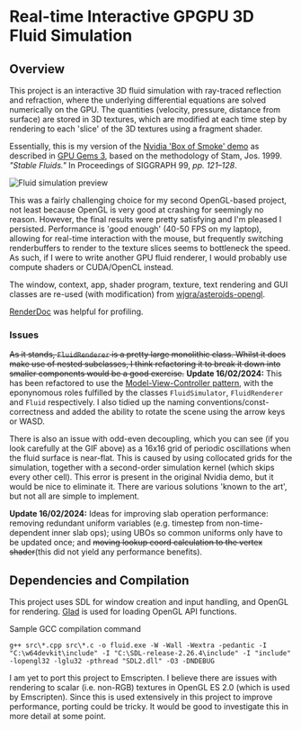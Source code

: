 # Real-time Interactive GPGPU 3D Fluid Simulation
## Overview
This project is an interactive 3D fluid simulation with ray-traced reflection and refraction, where the underlying differential equations are solved numerically on the GPU. The quantities (velocity, pressure, distance from surface) are stored in 3D textures, which are modified at each time step by rendering to each 'slice' of the 3D textures using a fragment shader.

Essentially, this is my version of the [Nvidia 'Box of Smoke' demo](https://www.nvidia.com/en-gb/geforce/community/demos/) as described in [GPU Gems 3](https://developer.nvidia.com/gpugems/gpugems3/part-v-physics-simulation/chapter-30-real-time-simulation-and-rendering-3d-fluids), based on the methodology of Stam, Jos. 1999. *"Stable Fluids."* In Proceedings of SIGGRAPH 99, *pp. 121–128*.

![Fluid simulation preview](https://www.wjgrace.co.uk/images/fluid_thumbnail.gif) 


This was a fairly challenging choice for my second OpenGL-based project, not least because OpenGL is very good at crashing for seemingly no reason. However, the final results were pretty satisfying and I'm pleased I persisted. Performance is 'good enough' (40-50 FPS on my laptop), allowing for real-time interaction with the mouse, but frequently switching renderbuffers to render to the texture slices seems to bottleneck the speed. As such, if I were to write another GPU fluid renderer, I would probably use compute shaders or CUDA/OpenCL instead.

The window, context, app, shader program, texture, text rendering and GUI classes are re-used (with modification) from [wjgra/asteroids-opengl](https://github.com/wjgra/asteroids-opengl).

[RenderDoc](https://renderdoc.org/) was helpful for profiling.

### Issues
~~As it stands, `FluidRenderer` is a pretty large monolithic class. Whilst it does make use of nested subclasses, I think refactoring it to break it down into smaller components would be a good exercise.~~ **Update 16/02/2024:** This has been refactored to use the [Model-View-Controller pattern](https://en.wikipedia.org/wiki/Model%E2%80%93view%E2%80%93controller), with the eponynomous roles fulfilled by the classes `FluidSimulator`, `FluidRenderer` and `Fluid` respectively. I also tidied up the naming conventions/const-correctness and added the ability to rotate the scene using the arrow keys or WASD.

There is also an issue with odd-even decoupling, which you can see (if you look carefully at the GIF above) as a 16x16 grid of periodic oscillations when the fluid surface is near-flat. This is caused by using collocated grids for the simulation, together with a second-order simulation kernel (which skips every other cell). This error is present in the original Nvidia demo, but it would be nice to eliminate it. There are various solutions 'known to the art', but not all are simple to implement.

**Update 16/02/2024:** Ideas for improving slab operation performance: removing redundant uniform variables (e.g. timestep from non-time-dependent inner slab ops); using UBOs so common uniforms only have to be updated once; and ~~moving lookup coord calculation to the vertex shader~~(this did not yield any performance benefits). 

## Dependencies and Compilation
This project uses SDL for window creation and input handling, and OpenGL for rendering. [Glad](https://glad.dav1d.de/) is used for loading OpenGL API functions.

Sample GCC compilation command

```
g++ src\*.cpp src\*.c -o fluid.exe -W -Wall -Wextra -pedantic -I "C:\w64devkit\include" -I "C:\SDL-release-2.26.4\include" -I "include" -lopengl32 -lglu32 -pthread "SDL2.dll" -O3 -DNDEBUG
```
I am yet to port this project to Emscripten. I believe there are issues with rendering to scalar (i.e. non-RGB) textures in OpenGL ES 2.0 (which is used by Emscripten). Since this is used extensively in this project to improve performance, porting could be tricky. It would be good to investigate this in more detail at some point.

